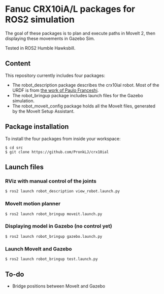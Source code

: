 # Fanuc CRX10iA/L packages for ROS2 simulation
The goal of these packages is to plan and execute paths in MoveIt 2, then displaying these movements in Gazebo Sim.

Tested in ROS2 Humble Hawksbill.

## Content
This repository currently includes four packages:
* The robot_description package describes the crx10ial robot. Most of the URDF is from [the work of Paulo Franceshi](https://github.com/paolofrance/crx_description).
* The robot_bringup package includes launch files for the Gazebo simulation.
* The robot_moveit_config package holds all the MoveIt files, generated by the MoveIt Setup Assistant.

## Package installation

To install the four packages from inside your workspace:
```console
$ cd src
$ git clone https://github.com/PronkLJ/crx10ial
```

## Launch files
### RViz with manual control of the joints
```console
$ ros2 launch robot_description view_robot.launch.py
```
### MoveIt motion planner
```console
$ ros2 launch robot_bringup moveit.launch.py
```
### Displaying model in Gazebo (no control yet)
```console
$ ros2 launch robot_bringup gazebo.launch.py
```

### Launch MoveIt and Gazebo
```console
$ ros2 launch robot_bringup test.launch.py
```

## To-do
* Bridge positions between MoveIt and Gazebo